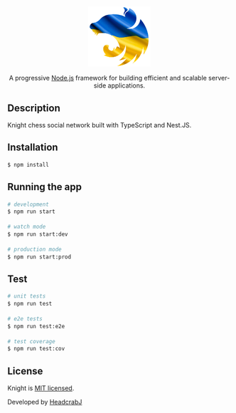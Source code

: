 <p align="center">
  <a href="https://nestjs.com/" target="blank"><img src=".github/images/nest-ukraine.png" width="140" alt="Nest Logo" /></a>
</p>

<p align="center">A progressive <a href="https://nodejs.org" target="_blank">Node.js</a> framework for building efficient and scalable server-side applications.</p>

## Description

Knight chess social network built with TypeScript and Nest.JS.

## Installation

```bash
$ npm install
```

## Running the app

```bash
# development
$ npm run start

# watch mode
$ npm run start:dev

# production mode
$ npm run start:prod
```

## Test

```bash
# unit tests
$ npm run test

# e2e tests
$ npm run test:e2e

# test coverage
$ npm run test:cov
```

## License

Knight is [MIT licensed](LICENSE).

Developed by [HeadcrabJ](https://github.com/HeadcrabJ/)

